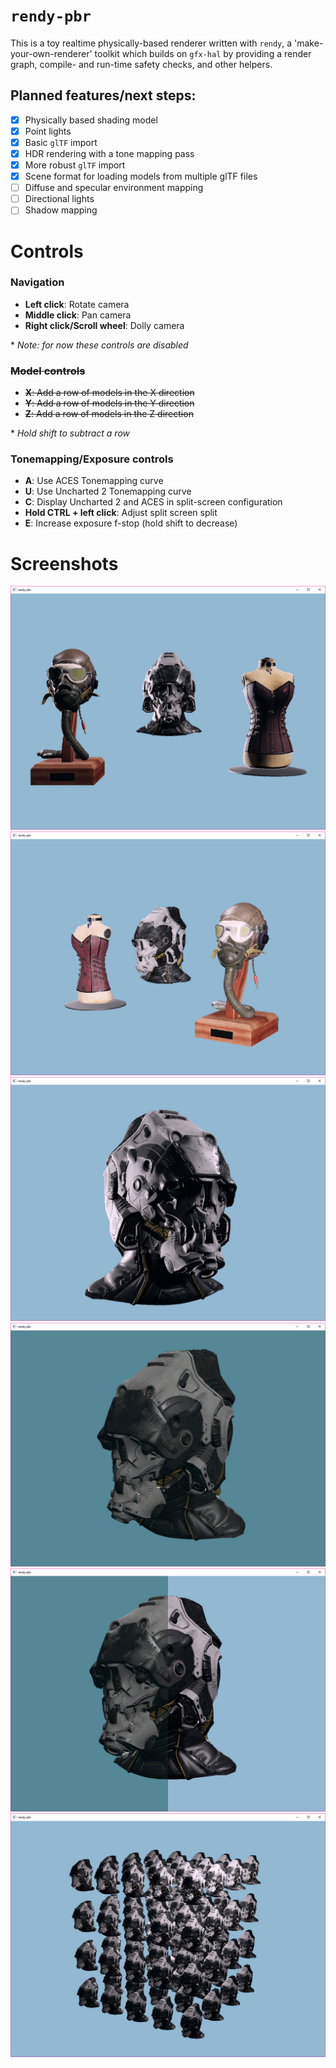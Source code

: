 # `rendy-pbr`

This is a toy realtime physically-based renderer written with `rendy`, a 'make-your-own-renderer' toolkit
which builds on `gfx-hal` by providing a render graph, compile- and run-time safety checks, and
other helpers.

## Planned features/next steps:

* [x] Physically based shading model
* [x] Point lights
* [x] Basic `glTF` import
* [x] HDR rendering with a tone mapping pass
* [x] More robust `glTF` import
* [x] Scene format for loading models from multiple glTF files
* [ ] Diffuse and specular environment mapping
* [ ] Directional lights
* [ ] Shadow mapping

# Controls

### Navigation
* **Left click**: Rotate camera
* **Middle click**: Pan camera
* **Right click/Scroll wheel**: Dolly camera

\* *Note: for now these controls are disabled*
### ~~Model controls~~
* ~~**X**: Add a row of models in the X direction~~
* ~~**Y**: Add a row of models in the Y direction~~
* ~~**Z**: Add a row of models in the Z direction~~

\* *Hold shift to subtract a row*

### Tonemapping/Exposure controls
* **A**: Use ACES Tonemapping curve
* **U**: Use Uncharted 2 Tonemapping curve
* **C**: Display Uncharted 2 and ACES in split-screen configuration
* **Hold CTRL + left click**: Adjust split screen split
* **E**: Increase exposure f-stop (hold shift to decrease)

# Screenshots

![](screenshots/scene1.png)
![](screenshots/scene2.png)
![](screenshots/helmet1.png)
![](screenshots/helmet2.png)
![](screenshots/helmet3.png)
![](screenshots/helmet4.png)
